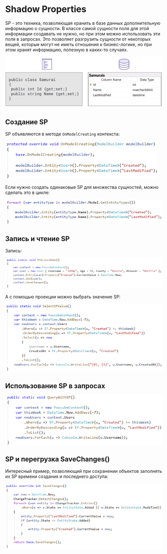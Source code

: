 # Shadow Properties

SP - это техника, позволяющая хранить в базе данных дополнительную информацию о сущности. В классе самой сущности поля для этой информации создавать не нужно, но при этом можно использовать эти поля в запросах. Это позволяет разгрузить сущности от некоторых вещей, которые могут не иметь отношения к бизнес-логике, но при этом хранят информацию, полезную в каких-то случаях.

<img src="img\image-20200508110153477.png" alt="image-20200508110153477" style="zoom:80%;" />

## Создание SP

SP объявляются в методе `OnModelCreating` контекста:

<img src="img\image-20200508110753748.png" alt="image-20200508110753748" style="zoom:80%;" />

Если нужно создать одинаковые SP для множества сущностей, можно сделать это в цикле:

<img src="img\image-20200508125233278.png" alt="image-20200508125233278" style="zoom:80%;" />

## Запись и чтение SP

Запись:

<img src="img\image-20200508134824830.png" alt="image-20200508134824830" style="zoom:80%;" />

А с помощью проекции можно выбрать значение SP:

<img src="img\image-20200508142204248.png" alt="image-20200508142204248" style="zoom:80%;" />

## Использование SP в запросах

<img src="img\image-20200508141436211.png" alt="image-20200508141436211" style="zoom:80%;" />



## SP и перегрузка SaveChanges()

Интересный пример, позволяющий при сохранении объектов заполнять их SP времени создания и последнего доступа:

<img src="img\image-20200508141036962.png" alt="image-20200508141036962" style="zoom:80%;" />
